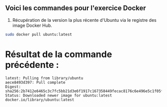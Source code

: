 ## Voici les commandes pour l'exercice Docker

1. Récupération de la version la plus récente d'Ubuntu via le registre des image Docker Hub.

```bash
sudo docker pull ubuntu:latest
```

# Résultat de la commande précédente :

```
latest: Pulling from library/ubuntu
aece8493d397: Pull complete 
Digest: sha256:2b7412e6465c3c7fc5bb21d3e6f1917c167358449fecac8176c6e496e5c1f05f
Status: Downloaded newer image for ubuntu:latest
docker.io/library/ubuntu:latest
```
